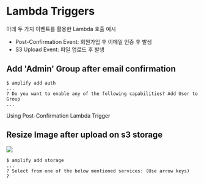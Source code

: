 # Lambda Triggers

아래 두 가지 이벤트를 활용한 Lambda 호출 예시

- Post-Confirmation Event: 회원가입 후 이메일 인증 후 발생
- S3 Upload Event: 파일 업로드 후 발생

## Add 'Admin' Group after email confirmation

```
$ amplify add auth
...
? Do you want to enable any of the following capabilities? Add User to Group
...
```

Using Post-Confirmation Lambda Trigger

## Resize Image after upload on s3 storage

<a href="https://asciinema.org/a/UkFYO79WlMUzEhpHLLBOFYaxq" target="_blank"><img src="https://asciinema.org/a/UkFYO79WlMUzEhpHLLBOFYaxq.svg" /></a>

```
$ amplify add storage
...
? Select from one of the below mentioned services: (Use arrow keys)
?
```
